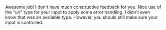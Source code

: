 Awesome job! I don't have much constructive feedback for you. Nice use of the "url" type for your input to apply some error handling. I didn't even know that was an available type. However, you should still make sure your input is controlled. 

